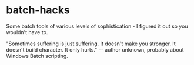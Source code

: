 # batch-hacks
Some batch tools of various levels of sophistication - I figured it out so you wouldn't have to.

"Sometimes suffering is just suffering. It doesn't make you stronger. It doesn't build character. It only hurts."
-- author unknown, probably about Windows Batch scripting.
